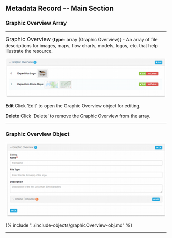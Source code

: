 ## Metadata Record -- Main Section
### Graphic Overview Array
---

<span class="md-panel" style="font-size: larger">Graphic Overview</span> {**type**: array (<span class="md-panel">Graphic Overview</span>)} - An array of file descriptions for images, maps, flow charts, models, logos, etc. that help illustrate the resource.

![Graphic Overview Array](/assets/reference/edit-objects/main/graphicOverview-array.png)

<strong class="btn btn-success btn-xs"> <i class="fa fa-pencil"> </i> Edit</strong> Click 'Edit' to open the <span class="md-panel">Graphic Overview</span> object for editing.

<strong class="btn btn-danger btn-xs"> <i class="fa fa-times"> </i> Delete</strong> Click 'Delete' to remove the <span class="md-panel">Graphic Overview</span> from the array.

---

### Graphic Overview Object

![Graphic Overview](/assets/reference/edit-objects/main/graphicOverview.png)

{% include "../include-objects/graphicOverview-obj.md" %}

---